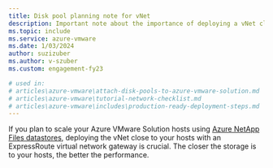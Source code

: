 ```yaml
---
title: Disk pool planning note for vNet
description: Important note about the importance of deploying a vNet closer to Azure VMware Solution hosts.
ms.topic: include
ms.service: azure-vmware
ms.date: 1/03/2024
author: suzizuber
ms.author: v-szuber
ms.custom: engagement-fy23

# used in: 
# articles\azure-vmware\attach-disk-pools-to-azure-vmware-solution.md
# articles\azure-vmware\tutorial-network-checklist.md
# articles\azure-vmware\includes\production-ready-deployment-steps.md 
---
```



If you plan to scale your Azure VMware Solution hosts using [Azure NetApp Files datastores](../attach-azure-netapp-files-to-azure-vmware-solution-hosts.md), deploying the vNet close to your hosts with an ExpressRoute virtual network gateway is crucial. The closer the storage is to your hosts, the better the performance.
